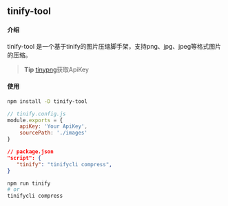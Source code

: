## tinify-tool

#### 介绍

tinify-tool 是一个基于tinify的图片压缩脚手架，支持png、jpg、jpeg等格式图片的压缩。

> **Tip**
[tinypng](https://tinypng.com/developers)获取ApiKey


#### 使用

```bash
npm install -D tinify-tool
```

```javascript
// tinify.config.js
module.exports = {
    apiKey: 'Your ApiKey',
    sourcePath: './images'
}
```

```json
// package.json
"script": {
   "tinify": "tinifycli compress",
}
```

```bash
npm run tinify 
# or
tinifycli compress
```